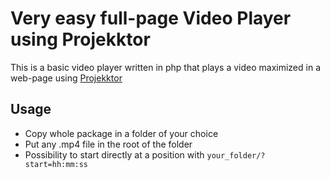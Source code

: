 # Very easy full-page Video Player using Projekktor

This is a basic video player written in php that plays a video maximized in a web-page using [Projekktor](http://www.projekktor.com/)

## Usage
* Copy whole package in a folder of your choice
* Put any .mp4 file in the root of the folder
* Possibility to start directly at a position with ```your_folder/?start=hh:mm:ss```